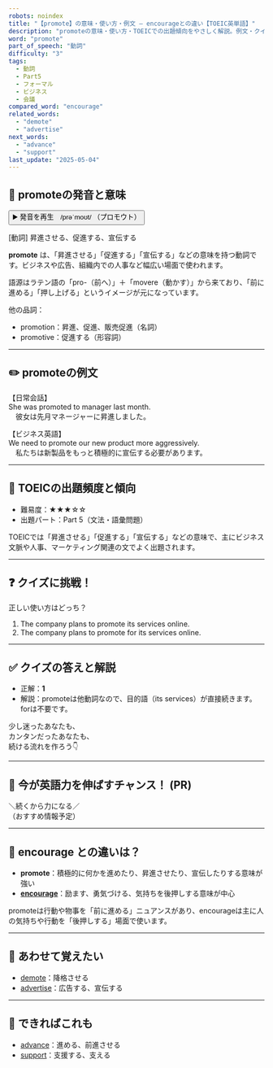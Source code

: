 ```yaml
---
robots: noindex
title: "【promote】の意味・使い方・例文 ― encourageとの違い【TOEIC英単語】"
description: "promoteの意味・使い方・TOEICでの出題傾向をやさしく解説。例文・クイズ付きでencourageとの違いもわかりやすく学べます。"
word: "promote"
part_of_speech: "動詞"
difficulty: "3"
tags:
  - 動詞
  - Part5
  - フォーマル
  - ビジネス
  - 会議
compared_word: "encourage"
related_words:
  - "demote"
  - "advertise"
next_words:
  - "advance"
  - "support"
last_update: "2025-05-04"
---
```


## 🔰 promoteの発音と意味

<button class="play-audio" onclick="playTTS('promote')">
  <span class="play-audio-main">
    ▶️ 発音を再生　/prəˈmoʊt/
  </span>
  <span class="play-audio-sub">
    （プロモウト）
  </span>
</button>

[動詞] 昇進させる、促進する、宣伝する

**promote** は、「昇進させる」「促進する」「宣伝する」などの意味を持つ動詞です。ビジネスや広告、組織内での人事など幅広い場面で使われます。

語源はラテン語の「pro-（前へ）」＋「movere（動かす）」から来ており、「前に進める」「押し上げる」というイメージが元になっています。

他の品詞：  
- promotion：昇進、促進、販売促進（名詞）
- promotive：促進する（形容詞）

---

## ✏️ promoteの例文

【日常会話】  
She was promoted to manager last month.  
　彼女は先月マネージャーに昇進しました。

【ビジネス英語】  
We need to promote our new product more aggressively.  
　私たちは新製品をもっと積極的に宣伝する必要があります。

---

## 🎯 TOEICの出題頻度と傾向

- 難易度：★★★☆☆
- 出題パート：Part 5（文法・語彙問題）

TOEICでは「昇進させる」「促進する」「宣伝する」などの意味で、主にビジネス文脈や人事、マーケティング関連の文でよく出題されます。

---

## ❓ クイズに挑戦！

正しい使い方はどっち？

1. The company plans to promote its services online.  
2. The company plans to promote for its services online.

---

## ✅ クイズの答えと解説

- 正解：**1**
- 解説：promoteは他動詞なので、目的語（its services）が直接続きます。forは不要です。

少し迷ったあなたも、  
カンタンだったあなたも、  
続ける流れを作ろう👇️

---

## 🚀 今が英語力を伸ばすチャンス！ (PR)

<div class="info-center">
＼続くから力になる／<br>  
（おすすめ情報予定）
</div>

---

## 🤔  encourage との違いは？

- **promote**：積極的に何かを進めたり、昇進させたり、宣伝したりする意味が強い
- **[encourage](/encourage)**：励ます、勇気づける、気持ちを後押しする意味が中心

promoteは行動や物事を「前に進める」ニュアンスがあり、encourageは主に人の気持ちや行動を「後押しする」場面で使います。

---

## 🧩 あわせて覚えたい

- [demote](/demote)：降格させる
- [advertise](/advertise)：広告する、宣伝する

---

## 📖 できればこれも

- [advance](/advance)：進める、前進させる
- [support](/support)：支援する、支える

<!-- cvid: aid26_bid33 -->
